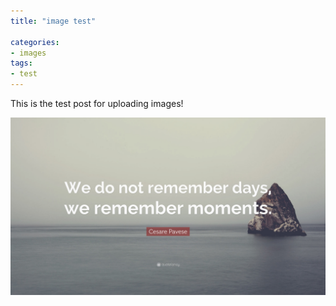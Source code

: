 ```yaml
---
title: "image test"

categories:
- images
tags:
- test
---
```


This is the test post for uploading images!

![Quotefancy-1756126-3840x2160](/assets/images/2019-09-07-image-test/Quotefancy-1756126-3840x2160.jpg)

